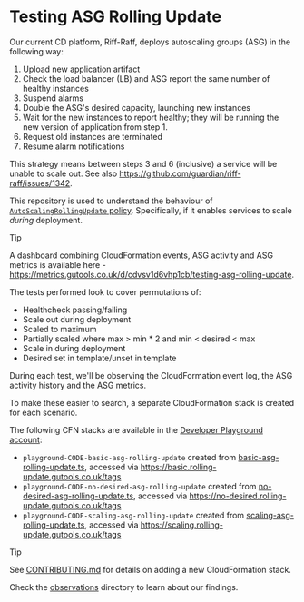 # Testing ASG Rolling Update

Our current CD platform, Riff-Raff, deploys autoscaling groups (ASG) in the following way:
1. Upload new application artifact
2. Check the load balancer (LB) and ASG report the same number of healthy instances
3. Suspend alarms
4. Double the ASG's desired capacity, launching new instances
5. Wait for the new instances to report healthy; they will be running the new version of application from step 1.
6. Request old instances are terminated
7. Resume alarm notifications

This strategy means between steps 3 and 6 (inclusive) a service will be unable to scale out.
See also https://github.com/guardian/riff-raff/issues/1342.

This repository is used to understand the behaviour of [`AutoScalingRollingUpdate` policy](https://docs.aws.amazon.com/AWSCloudFormation/latest/UserGuide/aws-attribute-updatepolicy.html#cfn-attributes-updatepolicy-rollingupdate).
Specifically, if it enables services to scale _during_ deployment.

> [!TIP]
> A dashboard combining CloudFormation events, ASG activity and ASG metrics is available here - https://metrics.gutools.co.uk/d/cdvsv1d6vhp1cb/testing-asg-rolling-update.

The tests performed look to cover permutations of:
- Healthcheck passing/failing
- Scale out during deployment
- Scaled to maximum
- Partially scaled where max > min * 2 and min < desired < max
- Scale in during deployment
- Desired set in template/unset in template

During each test, we'll be observing the CloudFormation event log, the ASG activity history and the ASG metrics.

To make these easier to search, a separate CloudFormation stack is created for each scenario.

The following CFN stacks are available in the [Developer Playground account](https://janus.gutools.co.uk/console?permissionId=developerPlayground-dev&tzOffset=1):
- `playground-CODE-basic-asg-rolling-update` created from [basic-asg-rolling-update.ts](./packages/cdk/lib/basic-asg-rolling-update.ts), accessed via https://basic.rolling-update.gutools.co.uk/tags
- `playground-CODE-no-desired-asg-rolling-update` created from [no-desired-asg-rolling-update.ts](./packages/cdk/lib/no-desired-asg-rolling-update.ts), accessed via https://no-desired.rolling-update.gutools.co.uk/tags
- `playground-CODE-scaling-asg-rolling-update` created from [scaling-asg-rolling-update.ts](./packages/cdk/lib/scaling-asg-rolling-update.ts), accessed via https://scaling.rolling-update.gutools.co.uk/tags

> [!TIP]
> See [CONTRIBUTING.md](./CONTRIBUTING.md) for details on adding a new CloudFormation stack.

Check the [observations](./observations) directory to learn about our findings.
